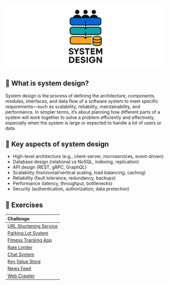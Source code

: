 ![System design](docs/assets/system-design.png)

## 🧠 What is system design?
System design is the process of defining the architecture, components, modules, interfaces, and data flow of a software 
system to meet specific requirements—such as scalability, reliability, maintainability, and performance. 
In simpler terms, it’s about planning how different parts of a system will work together to solve a problem efficiently 
and effectively, especially when the system is large or expected to handle a lot of users or data.

## 🔧 Key aspects of system design
* High-level architecture (e.g., client-server, microservices, event-driven)
* Database design (relational vs NoSQL, indexing, replication)
* API design (REST, gRPC, GraphQL)
* Scalability (horizontal/vertical scaling, load balancing, caching)
* Reliability (fault tolerance, redundancy, backups)
* Performance (latency, throughput, bottlenecks)
* Security (authentication, authorization, data protection)

## 💪 Exercises

| Challenge                                                   |
|:------------------------------------------------------------|
| [URL Shortening Service](challenges/url-shortening-service) |
| [Parking Lot System](challenges/parking-lot-system)         |
| [Fitness Tracking App](challenges/fitness-tracking-app)     |
| [Rate Limiter](challenges/rate-limiter)                     |
| [Chat System](challenges/chat-system)                       |
| [Key Value Store](challenges/key-value-store)               |
| [News Feed](challenges/news-feed)                           |
| [Web Crawler](challenges/web-crawler)                       |
